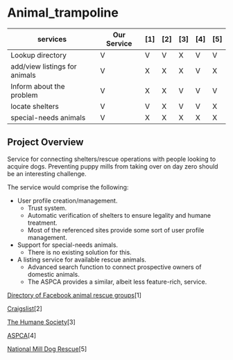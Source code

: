 # Animal_trampoline
| services                      | Our Service   | [1]                                                       | [2]                       | [3]                                           | [4]                                           | [5]                                   |
| ----------------------------- | ------------- | --------------------------------------------------------- | ------------------------- | --------------------------------------------- | --------------------------------------------- | ------------------------------------- |
| Lookup directory              | V             | V                                                         | V                         | X                                             | V                                             | V                                     |
| add/view listings for animals | V             | X                                                         | X                         | X                                             | V                                             | X                                     |
| Inform about the problem      | V             | X                                                         | X                         | V                                             | V                                             | V                                     |
| locate shelters               | V             | V                                                         | X                         | V                                             | V                                             | X                                     |
| special-needs animals         | V             | X                                                         | X                         | X                                             | X                                             | X                                     |

## Project Overview

Service for connecting shelters/rescue operations with people looking to acquire
dogs. Preventing puppy mills from taking over on day zero should be an
interesting challenge.

The service would comprise the following:
- User profile creation/management.
  - Trust system.
  - Automatic verification of shelters to ensure legality and humane treatment.
  - Most of the referenced sites provide some sort of user profile management.
- Support for special-needs animals.
  - There is no existing solution for this.
- A listing service for available rescue animals.
  - Advanced search function to connect prospective owners of domestic animals.
  - The ASPCA provides a similar, albeit less feature-rich, service.

[Directory of Facebook animal rescue groups](http://www.lacroixtees.com/fb_directory/animal-rescue/)[1]

[Craigslist](http://www.craigslist.org)[2]

[The Humane Society](http://www.humanesociety.org/)[3]

[ASPCA](www.aspca.org)[4]

[National Mill Dog Rescue](http://milldogrescue.org/)[5]
